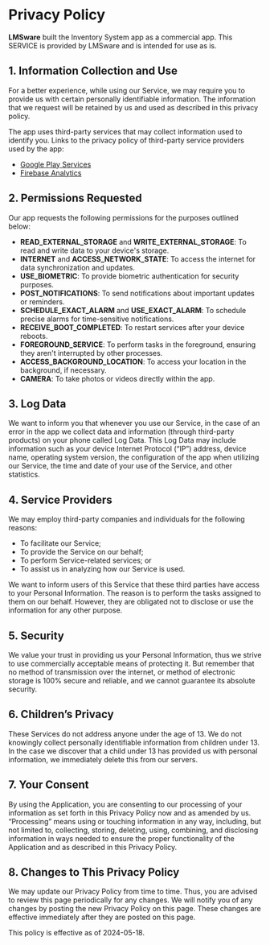# Privacy Policy

**LMSware** built the Inventory System app as a commercial app. This SERVICE is provided by LMSware and is intended for use as is.

## 1. Information Collection and Use
For a better experience, while using our Service, we may require you to provide us with certain personally identifiable information. The information that we request will be retained by us and used as described in this privacy policy.

The app uses third-party services that may collect information used to identify you. Links to the privacy policy of third-party service providers used by the app:
- [Google Play Services](https://www.google.com/policies/privacy/)
- [Firebase Analytics](https://firebase.google.com/policies/analytics)

## 2. Permissions Requested
Our app requests the following permissions for the purposes outlined below:
- **READ_EXTERNAL_STORAGE** and **WRITE_EXTERNAL_STORAGE**: To read and write data to your device's storage.
- **INTERNET** and **ACCESS_NETWORK_STATE**: To access the internet for data synchronization and updates.
- **USE_BIOMETRIC**: To provide biometric authentication for security purposes.
- **POST_NOTIFICATIONS**: To send notifications about important updates or reminders.
- **SCHEDULE_EXACT_ALARM** and **USE_EXACT_ALARM**: To schedule precise alarms for time-sensitive notifications.
- **RECEIVE_BOOT_COMPLETED**: To restart services after your device reboots.
- **FOREGROUND_SERVICE**: To perform tasks in the foreground, ensuring they aren't interrupted by other processes.
- **ACCESS_BACKGROUND_LOCATION**: To access your location in the background, if necessary.
- **CAMERA**: To take photos or videos directly within the app.

## 3. Log Data
We want to inform you that whenever you use our Service, in the case of an error in the app we collect data and information (through third-party products) on your phone called Log Data. This Log Data may include information such as your device Internet Protocol (“IP”) address, device name, operating system version, the configuration of the app when utilizing our Service, the time and date of your use of the Service, and other statistics.

## 4. Service Providers
We may employ third-party companies and individuals for the following reasons:
- To facilitate our Service;
- To provide the Service on our behalf;
- To perform Service-related services; or
- To assist us in analyzing how our Service is used.

We want to inform users of this Service that these third parties have access to your Personal Information. The reason is to perform the tasks assigned to them on our behalf. However, they are obligated not to disclose or use the information for any other purpose.

## 5. Security
We value your trust in providing us your Personal Information, thus we strive to use commercially acceptable means of protecting it. But remember that no method of transmission over the internet, or method of electronic storage is 100% secure and reliable, and we cannot guarantee its absolute security.

## 6. Children’s Privacy
These Services do not address anyone under the age of 13. We do not knowingly collect personally identifiable information from children under 13. In the case we discover that a child under 13 has provided us with personal information, we immediately delete this from our servers.

## 7. Your Consent
By using the Application, you are consenting to our processing of your information as set forth in this Privacy Policy now and as amended by us. “Processing” means using or touching information in any way, including, but not limited to, collecting, storing, deleting, using, combining, and disclosing information in ways needed to ensure the proper functionality of the Application and as described in this Privacy Policy.

## 8. Changes to This Privacy Policy
We may update our Privacy Policy from time to time. Thus, you are advised to review this page periodically for any changes. We will notify you of any changes by posting the new Privacy Policy on this page. These changes are effective immediately after they are posted on this page.

This policy is effective as of 2024-05-18.
